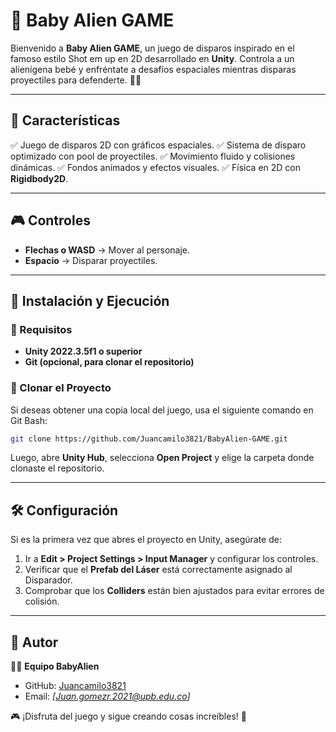 # 👾 Baby Alien GAME

Bienvenido a **Baby Alien GAME**, un juego de disparos inspirado en el famoso estilo Shot em up en 2D desarrollado en **Unity**. Controla a un alienígena bebé y enfréntate a desafíos espaciales mientras disparas proyectiles para defenderte. 🚀✨

---

## 📌 Características
✅ Juego de disparos 2D con gráficos espaciales.
✅ Sistema de disparo optimizado con pool de proyectiles.
✅ Movimiento fluido y colisiones dinámicas.
✅ Fondos animados y efectos visuales.
✅ Física en 2D con **Rigidbody2D**.

---

## 🎮 Controles
- **Flechas o WASD** → Mover al personaje.
- **Espacio** → Disparar proyectiles.

---

## 🚀 Instalación y Ejecución

### 🔹 Requisitos
- **Unity 2022.3.5f1 o superior**
- **Git (opcional, para clonar el repositorio)**

### 🔹 Clonar el Proyecto
Si deseas obtener una copia local del juego, usa el siguiente comando en Git Bash:
```bash
git clone https://github.com/Juancamilo3821/BabyAlien-GAME.git
```
Luego, abre **Unity Hub**, selecciona **Open Project** y elige la carpeta donde clonaste el repositorio.

---

## 🛠️ Configuración
Si es la primera vez que abres el proyecto en Unity, asegúrate de:
1. Ir a **Edit > Project Settings > Input Manager** y configurar los controles.
2. Verificar que el **Prefab del Láser** está correctamente asignado al Disparador.
3. Comprobar que los **Colliders** están bien ajustados para evitar errores de colisión.

---

## 👤 Autor
👨‍💻 **Equipo BabyAlien**
- GitHub: [Juancamilo3821](https://github.com/Juancamilo3821)
- Email: *[Juan.gomezr.2021@upb.edu.co]*

🎮 ¡Disfruta del juego y sigue creando cosas increíbles! 🚀

